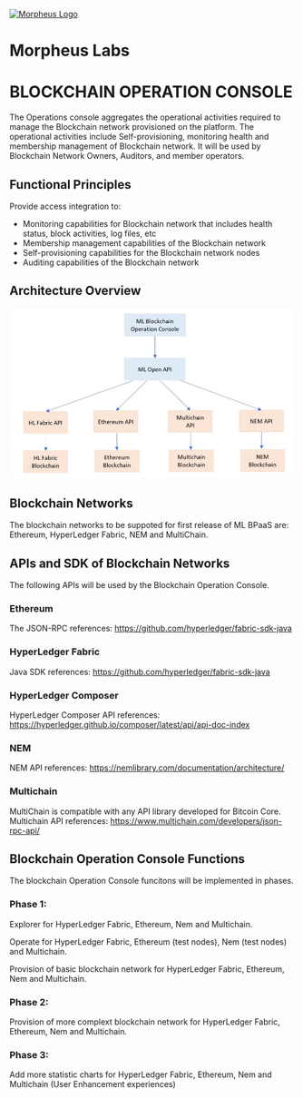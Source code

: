 
[![Morpheus Logo](https://avatars1.githubusercontent.com/u/34614083?s=200&amp;v=4)](http://morpheuslabs.io/)
# Morpheus Labs


# BLOCKCHAIN OPERATION CONSOLE
The Operations console aggregates the operational activities required to manage the Blockchain network provisioned on the platform. The operational activities include Self-provisioning, monitoring health and membership management of Blockchain network. It will be used by Blockchain Network Owners, Auditors, and member operators.

## Functional Principles
Provide access integration to:
  - Monitoring capabilities for Blockchain network that includes health status, block activities, log files, etc
  - Membership management capabilities of the Blockchain network
  - Self-provisioning capabilities for the Blockchain network nodes
  - Auditing capabilities of the Blockchain network
  
## Architecture Overview

![Operation_Console_Architecture](./img/ML-OperationConsole-HighLevel-V0.1.JPG)
  
## Blockchain Networks

The blockchain networks to be suppoted for first release of ML BPaaS are: Ethereum, HyperLedger Fabric, NEM and MultiChain.

## APIs and SDK of Blockchain Networks


The following APIs will be used by the Blockchain Operation Console.
### Ethereum

The JSON-RPC references: https://github.com/hyperledger/fabric-sdk-java


### HyperLedger Fabric

Java SDK references: https://github.com/hyperledger/fabric-sdk-java

### HyperLedger Composer

HyperLedger Composer API references: https://hyperledger.github.io/composer/latest/api/api-doc-index

### NEM

NEM API references: https://nemlibrary.com/documentation/architecture/


### Multichain

MultiChain is compatible with any API library developed for Bitcoin Core. Multichain API references: https://www.multichain.com/developers/json-rpc-api/

## Blockchain Operation Console Functions

The blockchain Operation Console funcitons will be implemented in phases.

### Phase 1:

Explorer for HyperLedger Fabric, Ethereum, Nem and Multichain.

Operate for HyperLedger Fabric, Ethereum (test nodes), Nem (test nodes) and Multichain.

Provision of basic blockchain network for HyperLedger Fabric, Ethereum, Nem and Multichain.


### Phase 2:

Provision of more complext blockchain network for HyperLedger Fabric, Ethereum, Nem and Multichain.

### Phase 3:

Add more statistic charts for HyperLedger Fabric, Ethereum, Nem and Multichain (User Enhancement experiences)




